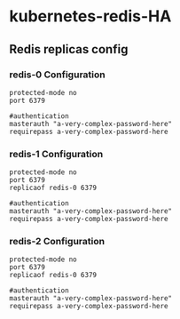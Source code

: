 # kubernetes-redis-HA

## Redis replicas config

### redis-0 Configuration

```
protected-mode no
port 6379

#authentication
masterauth "a-very-complex-password-here"
requirepass a-very-complex-password-here
```
### redis-1 Configuration

```
protected-mode no
port 6379
replicaof redis-0 6379

#authentication
masterauth "a-very-complex-password-here"
requirepass a-very-complex-password-here
```
### redis-2 Configuration

```
protected-mode no
port 6379
replicaof redis-0 6379

#authentication
masterauth "a-very-complex-password-here"
requirepass a-very-complex-password-here
```